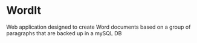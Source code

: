 # WordIt
Web application designed to create Word documents based on a group of paragraphs that are backed up in a mySQL DB
